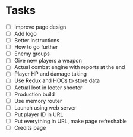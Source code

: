 # Tasks

- [ ] Improve page design
- [ ] Add logo
- [ ] Better instructions
- [ ] How to go further
- [ ] Enemy groups
- [ ] Give new players a weapon
- [ ] Actual combat engine with reports at the end
- [ ] Player HP and damage taking
- [ ] Use Redux and HOCs to store data
- [ ] Actual loot in looter shooter
- [ ] Production build
- [ ] Use memory router
- [ ] Launch using web server
- [ ] Put player ID in URL
- [ ] Put everything in URL, make page refreshable
- [ ] Credits page